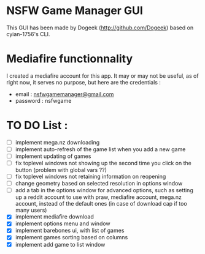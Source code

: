 # NSFW Game Manager GUI

This GUI has been made by Dogeek (http://github.com/Dogeek) based on cyian-1756's CLI.

# Mediafire functionnality

I created a mediafire account for this app. It may or may not be useful, as of right now, it serves no purpose, but here are the credentials :

- email : nsfwgamemanager@gmail.com
- password : nsfwgame

# TO DO List :

- [ ] implement mega.nz downloading
- [ ] implement auto-refresh of the game list when you add a new game
- [ ] implement updating of games
- [ ] fix toplevel windows not showing up the second time you click on the button (problem with global vars ??)
- [ ] fix toplevel windows not retaining information on reopening
- [ ] change geometry based on selected resolution in options window
- [ ] add a tab in the options window for advanced options, such as setting up a reddit account to use with praw, mediafire account, mega.nz account, instead of the default ones (in case of download cap if too many users)
- [x] implement mediafire download
- [x] implement options menu and window
- [x] implement barebones ui, with list of games
- [x] implement games sorting based on columns
- [x] implement add game to list window
